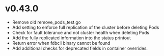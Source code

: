 # v0.43.0

* Remove old remove_pods_test.go
* Add setting to enforce full replication of the cluster before deleting Pods
* Check for fault tolerance and not cluster health when deleting Pods
* Add the fully replicated information into the status printout
* Return error when fdbcli binary cannot be found
* Add additional checks for deprecated fields in container overrides.
